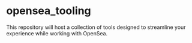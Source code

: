 # opensea_tooling
This repository will host a collection of tools designed to streamline your experience while working with OpenSea.
